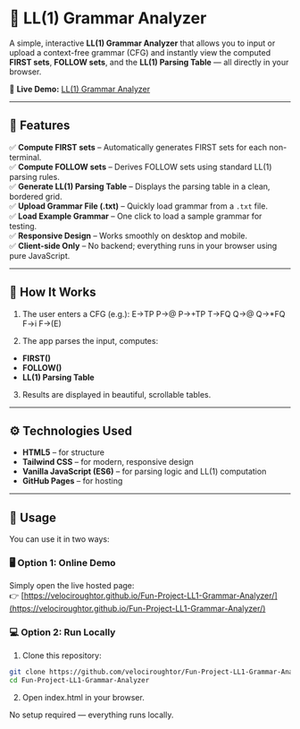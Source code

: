 # 🎯 LL(1) Grammar Analyzer

A simple, interactive **LL(1) Grammar Analyzer** that allows you to input or upload a context-free grammar (CFG) and instantly view the computed **FIRST sets**, **FOLLOW sets**, and the **LL(1) Parsing Table** — all directly in your browser.

🔗 **Live Demo:** [LL(1) Grammar Analyzer](https://velociroughtor.github.io/Fun-Project-LL1-Grammar-Analyzer/)

---

## 🧩 Features

✅ **Compute FIRST sets** – Automatically generates FIRST sets for each non-terminal.  
✅ **Compute FOLLOW sets** – Derives FOLLOW sets using standard LL(1) parsing rules.  
✅ **Generate LL(1) Parsing Table** – Displays the parsing table in a clean, bordered grid.  
✅ **Upload Grammar File (.txt)** – Quickly load grammar from a `.txt` file.  
✅ **Load Example Grammar** – One click to load a sample grammar for testing.  
✅ **Responsive Design** – Works smoothly on desktop and mobile.  
✅ **Client-side Only** – No backend; everything runs in your browser using pure JavaScript.

---

## 🧠 How It Works

1. The user enters a CFG (e.g.):
E->TP
P->@
P->+TP
T->FQ
Q->@
Q->*FQ
F->i
F->(E)

2. The app parses the input, computes:
- **FIRST()**
- **FOLLOW()**
- **LL(1) Parsing Table**

3. Results are displayed in beautiful, scrollable tables.

---

## ⚙️ Technologies Used

- **HTML5** – for structure  
- **Tailwind CSS** – for modern, responsive design  
- **Vanilla JavaScript (ES6)** – for parsing logic and LL(1) computation  
- **GitHub Pages** – for hosting

---

## 🚀 Usage

You can use it in two ways:

### 🖥️ Option 1: Online Demo
Simply open the live hosted page:  
👉 [https://velociroughtor.github.io/Fun-Project-LL1-Grammar-Analyzer/](https://velociroughtor.github.io/Fun-Project-LL1-Grammar-Analyzer/)

### 💻 Option 2: Run Locally
1. Clone this repository:
```bash
git clone https://github.com/velociroughtor/Fun-Project-LL1-Grammar-Analyzer.git
cd Fun-Project-LL1-Grammar-Analyzer
```
2. Open index.html in your browser.

No setup required — everything runs locally.


